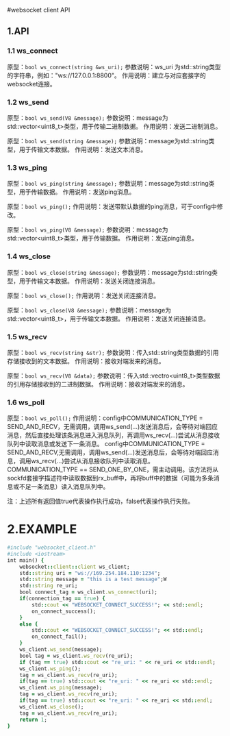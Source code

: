 #websocket client API

## 1.API
### 1.1 ws_connect
原型：``bool ws_connect(string &ws_uri);``
参数说明：ws_uri 为std::string类型的字符串，例如："ws://127.0.0.1:8800"。
作用说明：建立与对应套接字的websocket连接。

### 1.2 ws_send
原型：``bool ws_send(V8 &message);``
参数说明：message为std::vector<uint8_t>类型，用于传输二进制数据。
作用说明：发送二进制消息。

原型：``bool ws_send(string &message);``
参数说明：message为std::string类型，用于传输文本数据。
作用说明：发送文本消息。

### 1.3 ws_ping
原型：``bool ws_ping(string &message);``
参数说明：message为std::string类型，用于传输数据。
作用说明：发送ping消息。

原型：``bool ws_ping();``
作用说明：发送带默认数据的ping消息，可于config中修改。

原型：``bool ws_ping(V8 &message);``
参数说明：message为std::vector<uint8_t>类型，用于传输数据。
作用说明：发送ping消息。

### 1.4 ws_close
原型：``bool ws_close(string &message);``
参数说明：message为std::string类型，用于传输文本数据。
作用说明：发送关闭连接消息。

原型：``bool ws_close();``
作用说明：发送关闭连接消息。

原型：``bool ws_close(V8 &message);``
参数说明：message为std::vector<uint8_t>，用于传输文本数据。
作用说明：发送关闭连接消息。

### 1.5 ws_recv
原型：``bool ws_recv(string &str);``
参数说明：传入std::string类型数据的引用存储接收到的文本数据。
作用说明：接收对端发来的消息。

原型：``bool ws_recv(V8 &data);``
参数说明：传入std::vectro<uint8_t>类型数据的引用存储接收到的二进制数据。
作用说明：接收对端发来的消息。

### 1.6 ws_poll
原型：``bool ws_poll();``
作用说明：config中COMMUNICATION_TYPE = SEND_AND_RECV，无需调用，调用ws_send(...)发送消息后，会等待对端回应消息，然后直接处理该条消息进入消息队列，再调用ws_recv(...)尝试从消息接收队列中读取消息或发送下一条消息。
config中COMMUNICATION_TYPE = SEND_AND_RECV,无需调用，调用ws_send(...)发送消息后，会等待对端回应消息，调用ws_recv(...)尝试从消息接收队列中读取消息。COMMUNICATION_TYPE == SEND_ONE_BY_ONE，需主动调用。该方法将从sockfd套接字描述符中读取数据到rx_buff中，再将buff中的数据（可能为多条消息或不足一条消息）读入消息队列中。

注：上述所有返回值true代表操作执行成功，false代表操作执行失败。

# 2.EXAMPLE
``` ruby
#include "websocket_client.h"
#include <iostream>
int main() {
	websocket::client::client ws_client;
	std::string uri = "ws://169.254.184.110:1234";
	std::string message = "this is a test message";W
	std::string re_uri;
	bool connect_tag = ws_client.ws_connect(uri);
    if(connection_tag == true) {
    	std::cout << "WEBSOCKET_CONNECT_SUCCESS!"; << std::endl;
        on_connect_success();
    }
    else {
    	std::cout << "WEBSOCKET_CONNECT_SUCCESS!"; << std::endl;
        on_connect_fail();
    }
	ws_client.ws_send(message);
	bool tag = ws_client.ws_recv(re_uri);
	if (tag == true) std::cout << "re_uri: " << re_uri << std::endl;
	ws_client.ws_ping();
	tag = ws_client.ws_recv(re_uri);
	if(tag == true) std::cout << "re_uri: " << re_uri << std::endl;
	ws_client.ws_ping(message);
	tag = ws_client.ws_recv(re_uri);
	if(tag == true) std::cout << "re_uri: " << re_uri << std::endl;
	ws_client.ws_close();
	tag = ws_client.ws_recv(re_uri);
	return 1;
}
```

